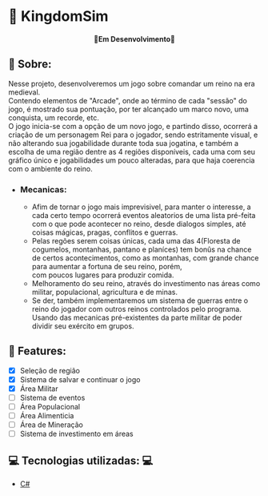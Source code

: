 # :open_file_folder: KingdomSim
<h4 align="center">🚧Em Desenvolvimento🚧</h4>

## :scroll: Sobre: 
Nesse projeto, desenvolveremos um jogo sobre comandar um reino na era medieval. <br/>
Contendo elementos de "Arcade", onde ao término de cada "sessão" do jogo, é mostrado sua pontuação, por ter alcançado um marco novo, uma conquista, um recorde, etc.<br/>
O jogo inicia-se com a opção de um novo jogo, e partindo disso, ocorrerá a criação de um personagem Rei para o jogador, sendo estritamente visual, e não alterando sua jogabilidade durante toda sua jogatina, e também a escolha de uma região dentre as 4 regiões disponíveis, cada uma com seu gráfico único e jogabilidades um pouco alteradas, para que haja coerencia com o ambiente do reino.<br>
- ### Mecanicas:
     - Afim de tornar o jogo mais imprevisivel, para manter o interesse, a cada certo tempo ocorrerá eventos aleatorios de uma lista pré-feita com o que pode acontecer no reino, desde dialogos simples, até coisas mágicas, pragas, conflitos e guerras.<br>
     - Pelas regões serem coisas únicas, cada uma das 4(Floresta de cogumelos, montanhas, pantano e planíces) tem bonûs na chance de certos acontecimentos, como as montanhas, com grande chance para aumentar a fortuna de seu reino, porém, <br> com poucos lugares para produzir comida. <br>
     - Melhoramento do seu reino, através do investimento nas áreas como militar, populacional, agricultura e de minas.<br>
     - Se der, também implementaremos um sistema de guerras entre o reino do jogador com outros reinos controlados pelo programa. Usando das mecanicas pré-existentes da parte militar de poder dividir seu exército em grupos.<br>

## :newspaper: Features: 
- [x] Seleção de região
- [x] Sistema de salvar e continuar o jogo
- [x] Área Militar
- [ ] Sistema de eventos
- [ ] Área Populacional
- [ ] Área Alimenticia
- [ ] Área de Mineração
- [ ] Sistema de investimento em áreas

## :computer: Tecnologias utilizadas: :computer:
- [C#](https://learn.microsoft.com/pt-br/dotnet/csharp/)

